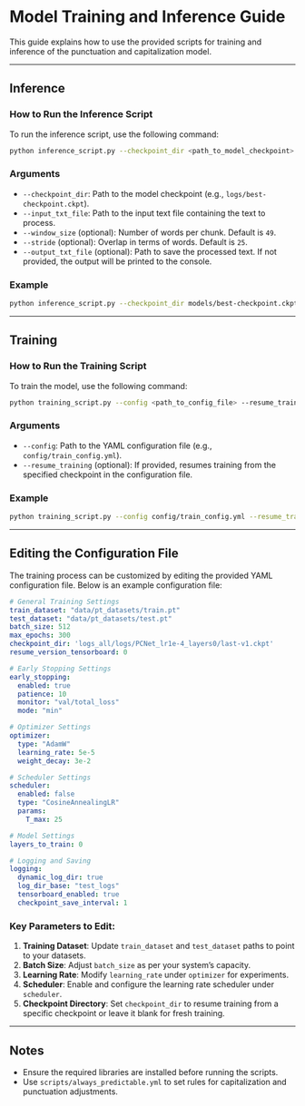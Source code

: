 # Model Training and Inference Guide

This guide explains how to use the provided scripts for training and inference of the punctuation and capitalization model.

---

## Inference

### How to Run the Inference Script

To run the inference script, use the following command:

```bash
python inference_script.py --checkpoint_dir <path_to_model_checkpoint> --input_txt_file <path_to_input_text> --window_size <chunk_size> --stride <overlap_size> --output_txt_file <path_to_output_text>
```

### Arguments
- `--checkpoint_dir`: Path to the model checkpoint (e.g., `logs/best-checkpoint.ckpt`).
- `--input_txt_file`: Path to the input text file containing the text to process.
- `--window_size` (optional): Number of words per chunk. Default is `49`.
- `--stride` (optional): Overlap in terms of words. Default is `25`.
- `--output_txt_file` (optional): Path to save the processed text. If not provided, the output will be printed to the console.

### Example
```bash
python inference_script.py --checkpoint_dir models/best-checkpoint.ckpt --input_txt_file data/sample.txt --output_txt_file results/output.txt
```

---

## Training

### How to Run the Training Script

To train the model, use the following command:

```bash
python training_script.py --config <path_to_config_file> --resume_training
```

### Arguments
- `--config`: Path to the YAML configuration file (e.g., `config/train_config.yml`).
- `--resume_training` (optional): If provided, resumes training from the specified checkpoint in the configuration file.

### Example
```bash
python training_script.py --config config/train_config.yml --resume_training
```

---

## Editing the Configuration File

The training process can be customized by editing the provided YAML configuration file. Below is an example configuration file:

```yaml
# General Training Settings
train_dataset: "data/pt_datasets/train.pt"
test_dataset: "data/pt_datasets/test.pt"
batch_size: 512
max_epochs: 300
checkpoint_dir: 'logs_all/logs/PCNet_lr1e-4_layers0/last-v1.ckpt'
resume_version_tensorboard: 0

# Early Stopping Settings
early_stopping:
  enabled: true
  patience: 10
  monitor: "val/total_loss"
  mode: "min"

# Optimizer Settings
optimizer:
  type: "AdamW"
  learning_rate: 5e-5
  weight_decay: 3e-2

# Scheduler Settings
scheduler:
  enabled: false
  type: "CosineAnnealingLR"
  params:
    T_max: 25

# Model Settings
layers_to_train: 0

# Logging and Saving
logging:
  dynamic_log_dir: true
  log_dir_base: "test_logs"
  tensorboard_enabled: true
  checkpoint_save_interval: 1
```

### Key Parameters to Edit:
1. **Training Dataset**: Update `train_dataset` and `test_dataset` paths to point to your datasets.
2. **Batch Size**: Adjust `batch_size` as per your system’s capacity.
3. **Learning Rate**: Modify `learning_rate` under `optimizer` for experiments.
4. **Scheduler**: Enable and configure the learning rate scheduler under `scheduler`.
5. **Checkpoint Directory**: Set `checkpoint_dir` to resume training from a specific checkpoint or leave it blank for fresh training.

---

## Notes
- Ensure the required libraries are installed before running the scripts.
- Use `scripts/always_predictable.yml` to set rules for capitalization and punctuation adjustments.

```

